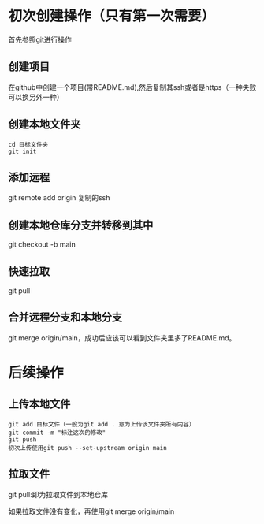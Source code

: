 # 初次创建操作（只有第一次需要）
首先参照[git](https://github.com/heavenbo/Linux/blob/main/git.md)进行操作
## 创建项目
在github中创建一个项目(带README.md),然后复制其ssh或者是https（一种失败可以换另外一种）
## 创建本地文件夹
`cd 目标文件夹`  
`git init`  
## 添加远程
git remote add origin 复制的ssh
## 创建本地仓库分支并转移到其中
git checkout -b main
## 快速拉取
git pull
## 合并远程分支和本地分支
git merge origin/main，成功后应该可以看到文件夹里多了README.md。
# 后续操作
## 上传本地文件
`git add 目标文件（一般为git add . 意为上传该文件夹所有内容）`  
`git commit -m "标注这次的修改"`  
`git push`  
`初次上传使用git push --set-upstream origin main`
## 拉取文件
git pull:即为拉取文件到本地仓库

如果拉取文件没有变化，再使用git merge origin/main
